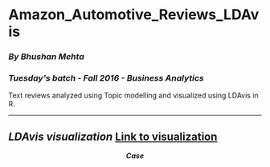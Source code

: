 # Amazon_Automotive_Reviews_LDAvis
### *By Bhushan Mehta*
### *Tuesday's batch - Fall 2016 - Business Analytics*
Text reviews analyzed using Topic modelling and visualized using LDAvis in R.

---
*LDAvis visualization*
[Link to visualization](https://rawgit.com/mbhushan909/Amazon_Automotive_Reviews_LDAvis/master/Atomotive_5/index.html#topic=0&lambda=0.5&term=)
---

<p align="center"> <b><i>Case</b></i></p>

